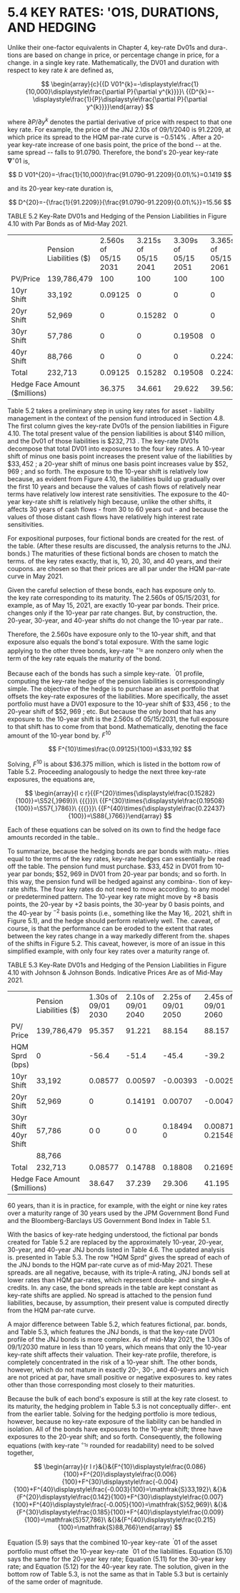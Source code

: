 # 5.4 KEY RATES: 'O1S, DURATIONS, AND HEDGING  

Unlike their one-factor equivalents in Chapter 4, key-rate Dv01s and dura-. tions are based on change in price, or percentage change in price, for a change. in a single key rate. Mathematically, the DV01 and duration with respect to key rate $k$ are defined as,  

$$
\begin{array}{c}{{D V01^{k}=-\displaystyle\frac{1}{10,000}\displaystyle\frac{\partial P}{\partial y^{k}}}}\ {{D^{k}=-\displaystyle\frac{1}{P}\displaystyle\frac{\partial P}{\partial y^{k}}}}\end{array}
$$  

where $\partial P/\partial y^{k}$ denotes the partial derivative of price with respect to that one key rate. For example, the price of the JNJ 2.10s of 09/1/2040 is 91.2209, at which price its spread to the HQM par-rate curve is $-0.514\%$ . After a 20-year key-rate increase of one basis point, the price of the bond -- at the. same spread -- falls to 91.0790. Therefore, the bond's 20-year key-rate $\mathbf{\nabla}^{\circ}01$ is,  

$$
D V01^{20}=-\frac{1}{10,000}\frac{91.0790-91.2209}{0.01\%}=0.1419
$$  

and its 20-year key-rate duration is,  

$$
D^{20}=-{\frac{1}{91.2209}}{\frac{91.0790-91.2209}{0.01\%}}=15.56
$$  

TABLE 5.2 Key-Rate DV01s and Hedging of the Pension Liabilities in Figure 4.10 with Par Bonds as of Mid-May 2021.   


<html><body><table><tr><td></td><td>Pension Liabilities ($)</td><td>2.560s of 05/15 2031</td><td>3.215s of 05/15 2041</td><td>3.309s of 05/15 2051</td><td>3.365s of 05/15 2061</td></tr><tr><td>PV/Price</td><td>139,786,479</td><td>100</td><td>100</td><td>100</td><td>100</td></tr><tr><td>10yr Shift</td><td>33,192</td><td>0.09125</td><td>0</td><td>0</td><td>0</td></tr><tr><td>20yr Shift</td><td>52,969</td><td>0</td><td>0.15282</td><td>0</td><td>0</td></tr><tr><td>30yr Shift</td><td>57,786</td><td>0</td><td>0</td><td>0.19508</td><td>0</td></tr><tr><td>40yr Shift</td><td>88,766</td><td>0</td><td>0</td><td>0</td><td>0.22437</td></tr><tr><td>Total</td><td>232,713</td><td>0.09125</td><td>0.15282</td><td>0.19508</td><td>0.22437</td></tr><tr><td colspan="2">Hedge Face Amount ($millions)</td><td>36.375</td><td>34.661</td><td>29.622</td><td>39.562</td></tr></table></body></html>  

Table 5.2 takes a preliminary step in using key rates for asset - liability management in the context of the pension fund introduced in Section 4.8. The first column gives the key-rate Dv01s of the pension liabilities in Figure 4.10. The total present value of the pension liabilities is about $\$140$ million, and the Dv01 of those liabilities is $\$232,713$ . The key-rate DV01s decompose that total DV01 into exposures to the four key rates. A 10-year shift of minus one basis point increases the present value of the liabilities by $\$33,452$ ; a 20-year shift of minus one basis point increases value by $\$52,969$ ; and so forth. The exposure to the 10-year shift is relatively low because, as evident from Figure 4.10, the liabilities build up gradually over the first 10 years and because the values of cash flows of relatively near terms have relatively low interest rate sensitivities. The exposure to the 40-year key-rate shift is relatively high because, unlike the other shifts, it affects 30 years of cash flows - from 30 to 60 years out - and because the values of those distant cash flows have relatively high interest rate sensitivities.  

For expositional purposes, four fictional bonds are created for the rest. of the table. (After these results are discussed, the analysis returns to the JNJ. bonds.) The maturities of these fictional bonds are chosen to match the terms. of the key rates exactly, that is, 10, 20, 30, and 40 years, and their coupons. are chosen so that their prices are all par under the HQM par-rate curve in May 2021.  

Given the careful selection of these bonds, each has exposure only to.   
the key rate corresponding to its maturity. The 2.560s of 05/15/2031, for   
example, as of May 15, 2021, are exactly 10-year par bonds. Their price.   
changes only if the 10-year par rate changes. But, by construction, the.   
20-year, 30-year, and 40-year shifts do not change the 10-year par rate..  

Therefore, the 2.560s have exposure only to the 10-year shift, and that exposure also equals the bond's total exposure. With the same logic applying to the other three bonds, key-rate $^{\circ_{1s}}$ are nonzero only when the term of the key rate equals the maturity of the bond.  

Because each of the bonds has such a simple key-rate. $^{\ '}01$ profile, computing the key-rate hedge of the pension liabilities is correspondingly simple. The objective of the hedge is to purchase an asset portfolio that offsets the key-rate exposures of the liabilities. More specifically, the asset portfolio must have a DV01 exposure to the 10-year shift of $\$33,456$ ; to the 20-year shift of $\$52,969$ ; etc. But because the only bond that has any exposure to. the 10-year shift is the 2.560s of 05/15/2031, the full exposure to that shift has to come from that bond. Mathematically, denoting the face amount of the 10-year bond by. $F^{10}$  

$$
F^{10}\times\frac{0.09125}{100}=\$33,192
$$  

Solving, $F^{10}$ is about $\$36.375$ million, which is listed in the bottom row of Table 5.2. Proceeding analogously to hedge the next three key-rate exposures, the equations are,  

$$
\begin{array}{l c r}{{F^{20}\times{\displaystyle\frac{0.15282}{100}}=\S52{,}969}}\ {{{}}}\ {{F^{30}\times{\displaystyle\frac{0.19508}{100}}=\S57{,}786}}\ {{{}}}\ {{F^{40}\times{\displaystyle\frac{0.22437}{100}}=\S88{,}766}}\end{array}
$$  

Each of these equations can be solved on its own to find the hedge face amounts recorded in the table..  

To summarize, because the hedging bonds are par bonds with matu-. rities equal to the terms of the key rates, key-rate hedges can essentially be read off the table. The pension fund must purchase. $\$33,452$ in DV01 from 10-year par bonds; $\$52,969$ in DV01 from 20-year par bonds; and so forth. In this way, the pension fund will be hedged against any combina-. tion of key-rate shifts. The four key rates do not need to move according. to any model or predetermined pattern. The 10-year key rate might move by $+8$ basis points, the 20-year by $+2$ basis points, the 30-year by 0 basis points, and the 40-year by $^{-2}$ basis points (i.e., something like the May 16,. 2021, shift in Figure 5.1), and the hedge should perform relatively well. The. caveat, of course, is that the performance can be eroded to the extent that rates between the key rates change in a way markedly different from the. shapes of the shifts in Figure 5.2. This caveat, however, is more of an issue in this simplified example, with only four key rates over a maturity range of.  

TABLE 5.3 Key-Rate DV01s and Hedging of the Pension Liabilities in Figure 4.10 with Johnson & Johnson Bonds. Indicative Prices Are as of Mid-May 2021.   


<html><body><table><tr><td></td><td>Pension Liabilities ($)</td><td>1.30s of 09/01 2030</td><td>2.10s of 09/01 2040</td><td>2.25s of 09/01 2050</td><td>2.45s of 09/01 2060</td></tr><tr><td>PV/ Price</td><td>139,786,479</td><td>95.357</td><td>91.221</td><td>88.154</td><td>88.157</td></tr><tr><td>HQM Sprd (bps)</td><td>0</td><td>-56.4</td><td>-51.4</td><td>-45.4</td><td>-39.2</td></tr><tr><td>10yr Shift</td><td>33,192</td><td>0.08577</td><td>0.00597</td><td>-0.00393</td><td>-0.00250</td></tr><tr><td>20yr Shift</td><td>52,969</td><td>0</td><td>0.14191</td><td>0.00707</td><td>-0.00473</td></tr><tr><td>30yr Shift 40yr Shift</td><td>57,786</td><td>0 0</td><td>0 0</td><td>0.18494 0</td><td>0.00871 0.21548</td></tr><tr><td></td><td>88,766</td><td></td><td></td><td></td><td></td></tr><tr><td>Total</td><td>232,713</td><td>0.08577</td><td>0.14788</td><td>0.18808</td><td>0.21695</td></tr><tr><td colspan="2">Hedge Face Amount ($millions)</td><td>38.647</td><td>37.239</td><td>29.306</td><td>41.195</td></tr></table></body></html>  

60 years, than it is in practice, for example, with the eight or nine key rates over a maturity range of 30 years used by the JPM Government Bond Fund and the Bloomberg-Barclays US Government Bond Index in Table 5.1.  

With the basics of key-rate hedging understood, the fictional par bonds created for Table 5.2 are replaced by the approximately 10-year, 20-year, 30-year, and 40-year JNJ bonds listed in Table 4.6. The updated analysis is. presented in Table 5.3. The row "HQM Sprd" gives the spread of each of the JNJ bonds to the HQM par-rate curve as of mid-May 2021. These spreads. are all negative, because, with its triple-A rating, JNJ bonds sell at lower rates than HQM par-rates, which represent double- and single-A credits. In. any case, the bond spreads in the table are kept constant as key-rate shifts are applied. No spread is attached to the pension fund liabilities, because, by assumption, their present value is computed directly from the HQM par-rate curve.  

A major difference between Table 5.2, which features fictional, par. bonds, and Table 5.3, which features the JNJ bonds, is that the key-rate DV01 profile of the JNJ bonds is more complex. As of mid-May 2021, the 1.30s of 09/1/2030 mature in less than 10 years, which means that only the 10-year key-rate shift affects their valuation. Their key-rate profile, therefore, is completely concentrated in the risk of a 10-year shift. The other bonds, however, which do not mature in exactly 20-, 30-, and 40-years and which are not priced at par, have small positive or negative exposures to. key rates other than those corresponding most closely to their maturities.  

Because the bulk of each bond's exposure is still at the key rate closest. to its maturity, the hedging problem in Table 5.3 is not conceptually differ-. ent from the earlier table. Solving for the hedging portfolio is more tedious, however, because no key-rate exposure of the liability can be handled in isolation. All of the bonds have exposures to the 10-year shift; three have exposures to the 20-year shift; and so forth. Consequently, the following equations (with key-rate $^{\circ_{1s}}$ rounded for readability) need to be solved together,  

$$
\begin{array}{r l r}&{}&{F^{10}\displaystyle\frac{0.086}{100}+F^{20}\displaystyle\frac{0.006}{100}+F^{30}\displaystyle\frac{-0.004}{100}+F^{40}\displaystyle\frac{-0.003}{100}=\mathfrak{S}33,192}\ &{}&{F^{20}\displaystyle\frac{0.142}{100}+F^{30}\displaystyle\frac{0.007}{100}+F^{40}\displaystyle\frac{-0.005}{100}=\mathfrak{S}52,969}\ &{}&{F^{30}\displaystyle\frac{0.185}{100}+F^{40}\displaystyle\frac{0.009}{100}=\mathfrak{S}57,786}\ &{}&{F^{40}\displaystyle\frac{0.215}{100}=\mathfrak{S}88,766}\end{array}
$$  

Equation (5.9) says that the combined 10-year key-rate $^{\ '}01$ of the asset portfolio must offset the 10-year key-rate $^{\ '}01$ of the liabilities. Equation (5.10) says the same for the 20-year key rate; Equation (5.11) for the 30-year key rate; and Equation (5.12) for the 40-year key rate. The solution, given in the bottom row of Table 5.3, is not the same as that in Table 5.3 but is certainly of the same order of magnitude.  
